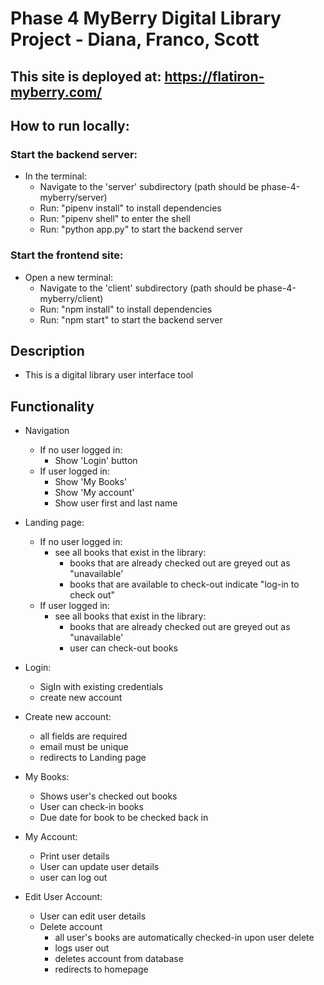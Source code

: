 # Phase 4 MyBerry Digital Library Project  - Diana, Franco, Scott

## This site is deployed at: https://flatiron-myberry.com/



## How to run locally:
### Start the backend server:
- In the terminal:
  - Navigate to the 'server' subdirectory (path should be phase-4-myberry/server)
  - Run: "pipenv install" to install dependencies
  - Run: "pipenv shell" to enter the shell
  - Run: "python app.py" to start the backend server
### Start the frontend site:
- Open a new terminal:
  - Navigate to the 'client' subdirectory (path should be phase-4-myberry/client)
  - Run: "npm install" to install dependencies
  - Run: "npm start" to start the backend server



## Description
- This is a digital library user interface tool

## Functionality

- Navigation 
  - If no user logged in: 
      - Show 'Login' button
  - If user logged in:
      - Show 'My Books' 
      - Show 'My account'
      - Show user first and last name


- Landing page:
  - If no user logged in: 
    - see all books that exist in the library:
      - books that are already checked out are greyed out as "unavailable'
      - books that are available to check-out indicate "log-in to check out"
  - If user logged in:
    - see all books that exist in the library:
      - books that are already checked out are greyed out as "unavailable'
      - user can check-out books


- Login: 
  - SigIn with existing credentials
  - create new account

- Create new account:
  - all fields are required
  - email must be unique
  - redirects to Landing page

- My Books:
  - Shows user's checked out books
  - User can check-in books
  - Due date for book to be checked back in

- My Account:
  - Print user details
  - User can update user details
  - user can log out

- Edit User Account:
  - User can edit user details
  - Delete account 
    - all user's books are automatically checked-in upon user delete
    - logs user out
    - deletes account from database
    - redirects to homepage
  

 

